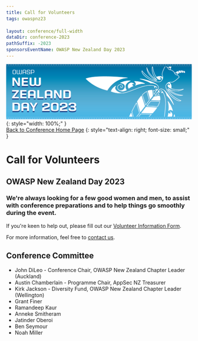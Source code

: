 ```yaml
---
title: Call for Volunteers
tags: owaspnz23

layout: conference/full-width
dataDir: conference-2023
pathSuffix: -2023
sponsorsEventName: OWASP New Zealand Day 2023
---
```



[![Web Banner](/assets/images/2023_Banner_Graphic-Gradient.jpeg)](/conference/){: style="width: 100%;" }   
[Back to Conference Home Page](index.md)
{: style="text-align: right; font-size: small;" }

# Call for Volunteers

## OWASP New Zealand Day 2023

### We're always looking for a few good women and men, to assist with conference preparations and to help things go smoothly during the event.

If you're keen to help out, please fill out our [Volunteer Information Form](https://forms.gle/c3hqZDhGufTC62yw7).

For more information, feel free to [contact us](mailto:info@appsec.org.nz).

## Conference Committee

* John DiLeo - Conference Chair, OWASP New Zealand Chapter Leader (Auckland)
* Austin Chamberlain - Programme Chair, AppSec NZ Treasurer
* Kirk Jackson - Diversity Fund, OWASP New Zealand Chapter Leader (Wellington)
* Grant Finer
* Ramandeep Kaur
* Anneke Smitheram
* Jatinder Oberoi
* Ben Seymour
* Noah Miller
